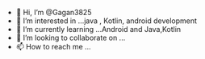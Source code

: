 - 👋 Hi, I’m @Gagan3825
- 👀 I’m interested in ...java , Kotlin, android development
- 🌱 I’m currently learning ...Android and Java,Kotlin
- 💞️ I’m looking to collaborate on ...
- 📫 How to reach me ...

<!---
Gagan3825/Gagan3825 is a ✨ special ✨ repository because its `README.md` (this file) appears on your GitHub profile.
You can click the Preview link to take a look at your changes.
--->

